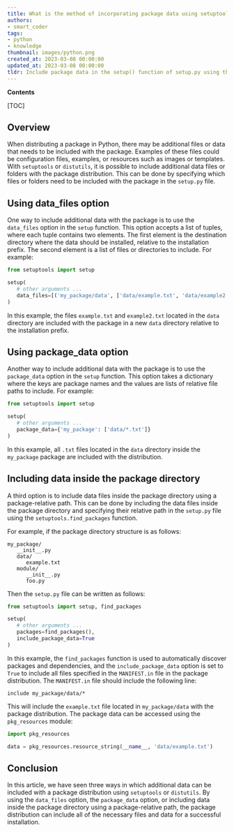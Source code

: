 ```yaml
---
title: What is the method of incorporating package data using setuptools/distutils?
authors:
- smart_coder
tags:
- python
- knowledge
thumbnail: images/python.png
created_at: 2023-03-08 00:00:00
updated_at: 2023-03-08 00:00:00
tldr: Include package data in the setup() function of setup.py using the package\_data parameter.
---
```


**Contents**

[TOC]

## Overview

When distributing a package in Python, there may be additional files or data that needs to be included with the package. Examples of these files could be configuration files, examples, or resources such as images or templates. With `setuptools` or `distutils`, it is possible to include additional data files or folders with the package distribution. This can be done by specifying which files or folders need to be included with the package in the `setup.py` file.

## Using data_files option

One way to include additional data with the package is to use the `data_files` option in the `setup` function. This option accepts a list of tuples, where each tuple contains two elements. The first element is the destination directory where the data should be installed, relative to the installation prefix. The second element is a list of files or directories to include. For example:

```python
from setuptools import setup

setup(
   # other arguments ...
   data_files=[('my_package/data', ['data/example.txt', 'data/example2.txt'])]
)
```

In this example, the files `example.txt` and `example2.txt` located in the `data` directory are included with the package in a new `data` directory relative to the installation prefix.

## Using package_data option

Another way to include additional data with the package is to use the `package_data` option in the `setup` function. This option takes a dictionary where the keys are package names and the values are lists of relative file paths to include. For example:

```python
from setuptools import setup

setup(
   # other arguments ...
   package_data={'my_package': ['data/*.txt']}
)
```

In this example, all `.txt` files located in the `data` directory inside the `my_package` package are included with the distribution.

## Including data inside the package directory

A third option is to include data files inside the package directory using a package-relative path. This can be done by including the data files inside the package directory and specifying their relative path in the `setup.py` file using the `setuptools.find_packages` function.

For example, if the package directory structure is as follows:

```
my_package/
   __init__.py
   data/
      example.txt
   module/
      __init__.py
      foo.py
```

Then the `setup.py` file can be written as follows:

```python
from setuptools import setup, find_packages

setup(
   # other arguments ...
   packages=find_packages(),
   include_package_data=True
)
```

In this example, the `find_packages` function is used to automatically discover packages and dependencies, and the `include_package_data` option is set to `True` to include all files specified in the `MANIFEST.in` file in the package distribution. The `MANIFEST.in` file should include the following line:

```
include my_package/data/*
```

This will include the `example.txt` file located in `my_package/data` with the package distribution. The package data can be accessed using the `pkg_resources` module:

```python
import pkg_resources

data = pkg_resources.resource_string(__name__, 'data/example.txt')
```

## Conclusion

In this article, we have seen three ways in which additional data can be included with a package distribution using `setuptools` or `distutils`. By using the `data_files` option, the `package_data` option, or including data inside the package directory using a package-relative path, the package distribution can include all of the necessary files and data for a successful installation.
